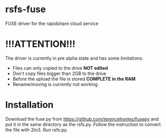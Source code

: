 rsfs-fuse
=========

FUSE driver for the rapidshare cloud service

!!!ATTENTION!!!
===============

The driver is currently in pre alpha state and has some limitations:

* Files can only copied to the drive **NOT edited**
* Don't copy files bigger than 2GB to the drive
* Before the upload the file is stored **COMPLETE in the RAM**
* Rename/moving is currently not working

Installation
============

Download the fuse.py from https://github.com/terencehonles/fusepy and put it in the same directory as the rsfs.py.
Follow the instruction to convert the file with 2to3.
Run rsfs.py.
